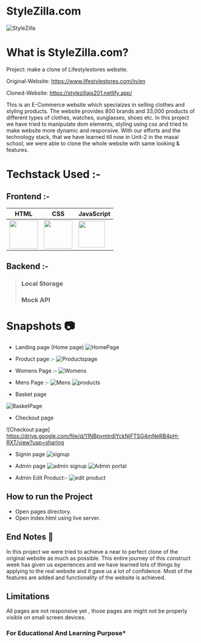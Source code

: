 # StyleZilla.com

![StyleZilla](https://user-images.githubusercontent.com/112753481/233224008-2a5b997a-9dee-4b86-9848-74a9741ccf0a.png)

# What is StyleZilla.com?

Project: make a clone of Lifestylestores website.

Original-Website: https://www.lifestylestores.com/in/en

Cloned-Website: https://stylezillajs201.netlify.app/

This is an E-Commerce website which speciaizes in selling clothes and styling products. The website provides 800 brands and 33,000 products of different types of clothes, watches, sunglasses, shoes etc.
In this project we have tried to manipulate dom elements, styling using css and tried to make website more dynamic and responsive. With our efforts and the technology stack, that we have learned till now in Unit-2 in the masai school, we were able to clone the whole website with same looking & features.

# Techstack Used :-

## Frontend :-

| HTML                                                                                                                           | CSS                                                                                                                            | JavaScript                                                                                                                     |
| ------------------------------------------------------------------------------------------------------------------------------ | ------------------------------------------------------------------------------------------------------------------------------ | ------------------------------------------------------------------------------------------------------------------------------ |
| <img width="75px" src="https://user-images.githubusercontent.com/25181517/192158954-f88b5814-d510-4564-b285-dff7d6400dad.png"> | <img width="75px" src="https://user-images.githubusercontent.com/25181517/183898674-75a4a1b1-f960-4ea9-abcb-637170a00a75.png"> | <img width="70px" src="https://user-images.githubusercontent.com/25181517/117447155-6a868a00-af3d-11eb-9cfe-245df15c9f3f.png"> |

## Backend :-

> ### Local Storage
>
> ### Mock API

# Snapshots :camera:

- Landing page (Home page)
![HomePage](https://user-images.githubusercontent.com/112753481/233240732-adbdfed7-c794-4b73-bccb-0ba0c0dce110.png)
- Product page :- 
![Productspage](https://user-images.githubusercontent.com/112753481/233241344-ae398ed0-614e-4078-a9e1-ed304618584d.png)

- Womens Page :-
![Womens](https://user-images.githubusercontent.com/112753481/233241181-67272736-64c0-4199-a020-d277a742da40.png)



- Mens Page :-
![Mens](https://user-images.githubusercontent.com/112753481/233241218-e95fe2c4-656d-4421-93e9-0495e28b4482.png)
![products](https://user-images.githubusercontent.com/112753481/233241793-e1f53c1d-9fa1-44fc-979e-8580e251add7.jpg)

- Basket page

![BasketPage](https://user-images.githubusercontent.com/112753481/233241585-228e0dc7-faa5-42b2-9f21-9f7ae19f5353.png)

- Checkout page

![Checkout page] https://drive.google.com/file/d/11NBpvmtrdlYckNjFTSG4mNeRB4pH-RXT/view?usp=sharing

- Signin page
![signup](https://user-images.githubusercontent.com/112753481/233241690-378c2578-4174-4ea9-bb2d-2a03f76c4884.jpg)


- Admin page
![admin signup](https://user-images.githubusercontent.com/112753481/233241672-93ebb94b-df17-47c1-9192-a6b7300dd2c8.jpg)
![Admin portal](https://user-images.githubusercontent.com/112753481/233241680-c0af33db-7721-4586-b3cd-c5d25753a6f1.jpg)
- Admin Edit Product:-
![edit product](https://user-images.githubusercontent.com/112753481/233241720-c3978118-df53-482c-9bf1-bded0532fec6.jpg)

## How to run the Project

- Open pages directory.
- Open index.html using live server.

## End Notes :bookmark_tabs:

In this project we were tried to achieve a near to perfect clone of the original website as much as possible. This entire journey of this construct week has given us experiences and we have learned lots of things by applying to the real website and it gave us a lot of confidence. Most of the features are added and functionality of the website is achieved.

## Limitations

All pages are not responsive yet , those pages are might not be properly visible on small screen devices.

### For Educational And Learning Purpose\*
